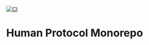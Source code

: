 [![CI](https://github.com/humanprotocol/human-protocol/actions/workflows/ci.yaml/badge.svg)](https://github.com/humanprotocol/human-protocol/actions/workflows/ci.yaml)
# Human Protocol Monorepo

